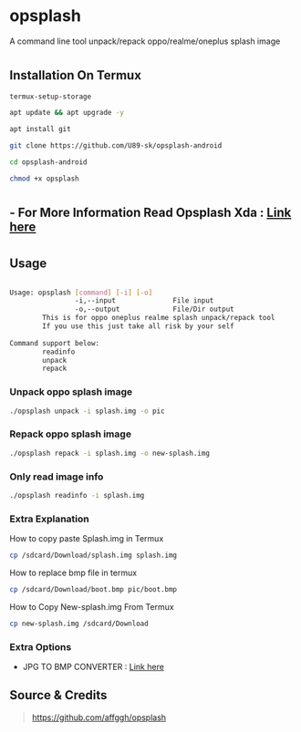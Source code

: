 # opsplash

 A command line tool unpack/repack oppo/realme/oneplus splash image

#
## Installation On Termux

```bash
termux-setup-storage
```

```bash
apt update && apt upgrade -y
```

```bash
apt install git
```

```bash
git clone https://github.com/U89-sk/opsplash-android
```

```bash
cd opsplash-android
```

```bash
chmod +x opsplash
```

#
## - For More Information Read Opsplash Xda : <a href="https://forum.xda-developers.com/t/tool-splash-qcom-change-oppo-realme-oneplus-boot-splash-image.4498545">Link here</a>
#

## Usage
``` sh

Usage: opsplash [command] [-i] [-o]
                -i,--input              File input
                -o,--output             File/Dir output
        This is for oppo oneplus realme splash unpack/repack tool
        If you use this just take all risk by your self
        
Command support below:
        readinfo
        unpack
        repack

```

### Unpack oppo splash image    
``` sh
./opsplash unpack -i splash.img -o pic
```
    
### Repack oppo splash image
``` sh
./opsplash repack -i splash.img -o new-splash.img
```

### Only read image info
``` sh
./opsplash readinfo -i splash.img
```

### Extra Explanation

How to copy paste Splash.img in Termux
```bash
cp /sdcard/Download/splash.img splash.img
```
How to replace bmp file in termux
```bash
cp /sdcard/Download/boot.bmp pic/boot.bmp
```
How to Copy New-splash.img From Termux
```bash
cp new-splash.img /sdcard/Download
```

### Extra Options

- JPG TO BMP CONVERTER : <a href="https://products.aspose.app/pdf/conversion/jpg-to-bmp">Link here</a>


## Source & Credits
> https://github.com/affggh/opsplash
#
